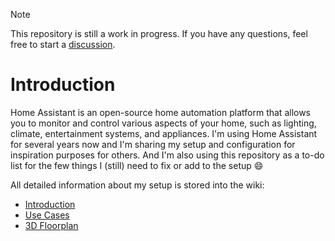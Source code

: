 > [!NOTE]
> This repository is still a work in progress. If you have any questions, feel free to start a [discussion](../discussions).

# Introduction
Home Assistant is an open-source home automation platform that allows you to monitor and control various aspects of your home, such as lighting, climate, entertainment systems, and appliances. I'm using Home Assistant for several years now and I'm sharing my setup and configuration for inspiration purposes for others. And I'm also using this repository as a to-do list for the few things I (still) need to fix or add to the setup :smile:

All detailed information about my setup is stored into the wiki:
* [Introduction](https://github.com/EBOOZ/HomeAssistant/wiki/1.-Introduction)
* [Use Cases](https://github.com/EBOOZ/HomeAssistant/wiki/2.-Use-cases)
* [3D Floorplan](https://github.com/EBOOZ/HomeAssistant/wiki/3.-Floorplan)


